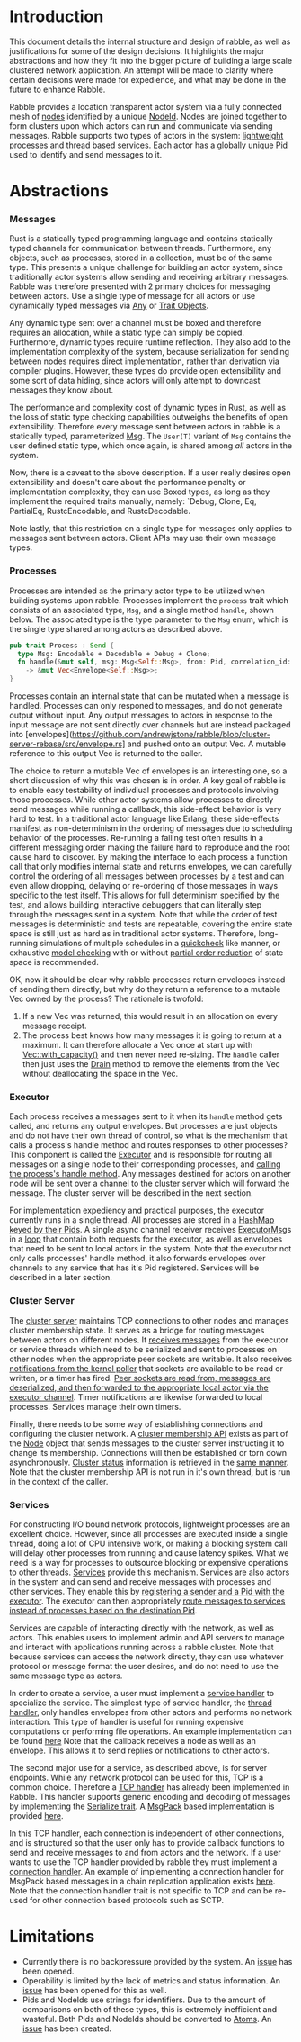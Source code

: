 # Introduction
This document details the internal structure and design of rabble, as well as justifications for
some of the design decisions. It highlights the major abstractions and how they fit into the bigger
picture of building a large scale clustered network application. An attempt will be made to clarify
where certain decisions were made for expedience, and what may be done in the future to enhance
Rabble.

Rabble provides a location transparent actor system via a fully connected mesh of
[nodes](https://github.com/andrewjstone/rabble/blob/cluster-server-rebase/src/node.rs) identified by
a unique [NodeId](https://github.com/andrewjstone/rabble/blob/cluster-server-rebase/src/node_id.rs).
Nodes are joined together to form clusters upon which actors can run and communicate via sending
messages.  Rabble supports two types of actors in the system: [lightweight
processes](https://github.com/andrewjstone/rabble/blob/cluster-server-rebase/src/process.rs) and
thread based
[services](https://github.com/andrewjstone/rabble/blob/cluster-server-rebase/src/service.rs). Each
actor has a globally unique
[Pid](https://github.com/andrewjstone/rabble/blob/cluster-server-rebase/src/pid.rs) used to identify
and send messages to it.

# Abstractions

### Messages
Rust is a statically typed programming language and contains statically typed channels for
communication between threads. Furthermore, any objects, such as processes, stored in a collection,
must be of the same type. This presents a unique challenge for building an actor system, since
traditionally actor systems allow sending and receiving arbitrary messages. Rabble was therefore
presented with 2 primary choices for messaging between actors. Use a single type of message for all
actors or use dynamically typed messages via [Any](https://doc.rust-lang.org/std/any/) or [Trait
Objects](https://doc.rust-lang.org/stable/book/trait-objects.html).

Any dynamic type sent over a channel must be boxed and therefore requires an allocation, while a
static type can simply be copied. Furthermore, dynamic types require runtime reflection. They also
add to the implementation complexity of the system, because serialization for sending between nodes
requires direct implementation, rather than derivation via compiler plugins. However, these types do
provide open extensibility and some sort of data hiding, since actors will only attempt to downcast
messages they know about.

The performance and complexity cost of dynamic types in Rust, as well as the loss of static type
checking capabilities outweighs the benefits of open extensibility. Therefore every message sent
between actors in rabble is a statically typed, parameterized
[Msg](https://github.com/andrewjstone/rabble/blob/cluster-server-rebase/src/msg.rs). The `User(T)`
variant of `Msg` contains the user defined static type, which once again, is shared among *all*
actors in the system.

Now, there is a caveat to the above description. If a user really desires open extensibility and
doesn't care about the performance penalty or implementation complexity, they can use Boxed types,
as long as they implement the required traits manually, namely: `Debug, Clone, Eq,
PartialEq, RustcEncodable, and RustcDecodable.

Note lastly, that this restriction on a single type for messages only applies to messages sent
between actors. Client APIs may use their own message types.


### Processes
Processes are intended as the primary actor type to be utilized when building systems
upon rabble.  Processes implement the `process` trait which consists of an associated type, `Msg`,
and a single method `handle`, shown below. The associated type is the type parameter to the `Msg`
enum, which is the single type shared among actors as described above.

```Rust
pub trait Process : Send {
  type Msg: Encodable + Decodable + Debug + Clone;
  fn handle(&mut self, msg: Msg<Self::Msg>, from: Pid, correlation_id: Option<CorrelationId>)
    -> &mut Vec<Envelope<Self::Msg>>;
}
```

Processes contain an internal state that can be mutated when a message is handled. Processes can
only responed to messages, and do not generate output without input. Any output messages to actors
in response to the input message are not sent directly over channels but are instead packaged into
[envelopes](https://github.com/andrewjstone/rabble/blob/cluster-server-rebase/src/envelope.rs] and
pushed onto an output Vec. A mutable reference to this output Vec is returned to the caller.

The choice to return a mutable Vec of envelopes is an interesting one, so a short discussion of why
this was chosen is in order. A key goal of rabble is to enable easy testability of indivdiual
processes and protocols involving those processes. While other actor systems allow processes to
directly send messages while running a callback, this side-effect behavior is very hard to test. In
a traditional actor language like Erlang, these side-effects manifest as non-determinism in the
ordering of messages due to scheduling behavior of the processes. Re-running a failing test often
results in a different messaging order making the failure hard to reproduce and the root cause hard
to discover. By making the interface to each process a function call that only modifies internal
state and returns envelopes, we can carefully control the ordering of all messages between processes
by a test and can even allow dropping, delaying or re-ordering of those messages in ways specific to
the test itself.  This allows for full determinism specified by the test, and allows building
interactive debuggers that can literally step through the messages sent in a system. Note that while
the order of test messages is deterministic and tests are repeatable, covering the entire state
space is still just as hard as in traditional actor systems. Therefore, long-running simulations of
multiple schedules in a [quickcheck](https://github.com/BurntSushi/quickcheck) like manner, or
exhaustive [model checking](https://en.wikipedia.org/wiki/Model_checking) with or without [partial
order reduction](https://en.wikipedia.org/wiki/Partial_order_reduction) of state space is
recommended.

OK, now it should be clear why rabble processes return envelopes instead of sending them directly, but why
do they return a reference to a mutable Vec owned by the process? The rationale is twofold:

 1. If a new Vec was returned, this would result in an allocation on every message receipt.
 2. The process best knows how many messages it is going to return at a maximum. It can therefore
    allocate a Vec once at start up with
    [Vec::with_capacity()](https://doc.rust-lang.org/std/vec/struct.Vec.html#method.with_capacity)
    and then never need re-sizing. The `handle` caller then just uses the
    [Drain](https://doc.rust-lang.org/std/vec/struct.Vec.html#method.drain) method to remove the
    elements from the Vec without deallocating the space in the Vec.

### Executor
Each process receives a messages sent to it when its `handle` method gets called, and returns any
output envelopes. But processes are just objects and do not have their own thread of control, so
what is the mechanism that calls a process's handle method and routes responses to other processes?
This component is called the
[Executor](https://github.com/andrewjstone/rabble/blob/cluster-server-rebase/src/executor.rs) and is
responsible for routing all messages on a single node to their corresponding processes, and [calling
the process's handle
method](https://github.com/andrewjstone/rabble/blob/cluster-server-rebase/src/executor.rs#L117). Any
messages destined for actors on another node will be sent over a channel to the cluster server
which will forward the message. The cluster server will be described in the next section.

For implementation expediency and practical purposes, the executor currently runs in a single
thread. All processes are stored in a [HashMap keyed by their
Pids](https://github.com/andrewjstone/rabble/blob/cluster-server-rebase/src/executor.rs#L21). A
single async channel receiver receives
[ExecutorMsg](https://github.com/andrewjstone/rabble/blob/cluster-server-rebase/src/executor_msg.rs)s
in a [loop](https://github.com/andrewjstone/rabble/blob/cluster-server-rebase/src/executor.rs#L56)
that contain both requests for the executor, as well as envelopes that need to be sent to local
actors in the system. Note that the executor not only calls processes' handle method, it also
forwards envelopes over channels to any service that has it's Pid registered. Services will be
described in a later section.

### Cluster Server
The [cluster
server](https://github.com/andrewjstone/rabble/blob/cluster-server-rebase/src/cluster_server.rs)
maintains TCP connections to other nodes and manages cluster membership state. It serves as a bridge
for routing messages between actors on different nodes. It [receives
messages](https://github.com/andrewjstone/rabble/blob/cluster-server-rebase/src/node.rs#L52-L73)
from the executor or
service threads which need to be serialized and sent to processes on other nodes when the
appropriate peer sockets are writable. It also receives [notifications from the kernel
poller](https://github.com/andrewjstone/rabble/blob/cluster-server-rebase/src/cluster_server.rs#L175-L192) that
sockets are available to be read or written, or a timer has fired. [Peer sockets are read from,
messages are deserialized, and then forwarded to the appropriate local actor via the executor
channel](https://github.com/andrewjstone/rabble/blob/cluster-server-rebase/src/cluster_server.rs#L215-L260).
Timer notifications are likewise forwarded to local processes.  Services manage their own timers.

Finally, there needs to be some way of establishing connections and configuring the cluster network.
A [cluster membership
API](https://github.com/andrewjstone/rabble/blob/cluster-server-rebase/src/node.rs#L52-L73) exists
as part of the [Node](https://github.com/andrewjstone/rabble/blob/cluster-server-rebase/src/node.rs) object that sends messages to the cluster server instructing it to change its
membership. Connections will then be established or torn down asynchronously. [Cluster
status](https://github.com/andrewjstone/rabble/blob/cluster-server-rebase/src/cluster_status.rs)
information is retrieved in the [same
manner](https://github.com/andrewjstone/rabble/blob/cluster-server-rebase/src/node.rs#L111-L117).
Note that the cluster membership API is not run in it's own thread, but is run in the context of the
caller.

### Services
For constructing I/O bound network protocols, lightweight processes are an excellent choice.
However, since all processes are executed inside a single thread, doing a lot of CPU intensive work,
or making a blocking system call will delay other processes from running and cause latency spikes.
What we need is a way for processes to outsource blocking or expensive operations to other threads.
[Services](https://github.com/andrewjstone/rabble/blob/cluster-server-rebase/src/service.rs) provide
this mechanism. Services are also actors in the system and can send and receive messages with
processes and other services. They enable this by [registering a sender and a Pid with the
executor](https://github.com/andrewjstone/rabble/blob/cluster-server-rebase/src/service.rs#L37). The
executor can then appropriately [route messages to services instead of processes based on the
destination
Pid](https://github.com/andrewjstone/rabble/blob/cluster-server-rebase/src/executor.rs#L106-L109).

Services are capable of interacting directly with the network, as well as actors. This enables users
to implement admin and API servers to manage and interact with applications running across a rabble
cluster. Note that because services can access the network directly, they can use whatever protocol
or message format the user desires, and do not need to use the same message type as actors.

In order to create a service, a user must implement a [service
handler](https://github.com/andrewjstone/rabble/blob/cluster-server-rebase/src/service_handler.rs)
to specialize the service. The simplest type of service handler, the [thread
handler](https://github.com/andrewjstone/rabble/blob/cluster-server-rebase/src/thread_handler.rs),
only handles envelopes from other actors and performs no network interaction. This type of handler
is useful for running expensive computations or performing file operations. An example
implementation can be found
[here](https://github.com/andrewjstone/rabble/blob/b8ae3d7915542c5969196b3a799bf83ef53f011e/tests/basic.rs#L26-L29)
Note that the callback receives a node as well as an envelope. This allows it to send replies or
notifications to other actors.

The second major use for a service, as described above, is for server endpoints. While any network
protocol can be used for this, TCP is a common choice. Therefore a [TCP
handler](https://github.com/andrewjstone/rabble/blob/cluster-server-rebase/src/tcp_server_handler.rs)
has already been implemented in Rabble. This handler supports generic encoding and decoding of
messages by implementing the [Serialize
trait](https://github.com/andrewjstone/rabble/blob/b8ae3d7915542c5969196b3a799bf83ef53f011e/src/serialize.rs).
A [MsgPack](http://msgpack.org/index.html) based implementation is provided
[here](https://github.com/andrewjstone/rabble/blob/b8ae3d7915542c5969196b3a799bf83ef53f011e/src/msgpack_serializer.rs).

In this TCP handler, each connection is independent of other connections, and is structured so that
the user only has to provide callback functions to send and receive messages to and from actors and
the network. If a user wants to use the TCP handler provided by rabble they must implement a
[connection
handler](https://github.com/andrewjstone/rabble/blob/cluster-server-rebase/src/connection_handler.rs).
An example of implementing a connection handler for MsgPack based messages in a chain replication
application exists
[here](https://github.com/andrewjstone/rabble/blob/cluster-server-rebase/tests/utils/api_server.rs#L45-L109).
Note that the connection handler trait is not specific to TCP and can be re-used for other
connection based protocols such as SCTP.

# Limitations

 * Currently there is no backpressure provided by the system. An
   [issue](https://github.com/andrewjstone/rabble/issues/2)  has been opened.
 * Operability is limited by the lack of metrics and status information. An
   [issue](https://github.com/andrewjstone/rabble/issues/4) has been opened
   for this as well.
 * Pids and NodeIds use strings for identifiers. Due to the amount of comparisons on both of these
   types, this is extremely inefficient and wasteful. Both Pids and NodeIds should be converted to
   [Atoms](http://stackoverflow.com/questions/36023947/how-do-erlang-atoms-work/36025280). An
   [issue](https://github.com/andrewjstone/rabble/issues/5) has been created.

